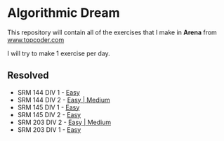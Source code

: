 # Algorithmic Dream
This repository will contain all of the exercises that I make in **Arena** from www.topcoder.com

I will try to make 1 exercise per day.

## Resolved
* SRM 144 DIV 1 - [Easy](https://github.com/alexsotocx/algorithmicDream/tree/master/Topcoder/SRM%20144%20DIV%201)
* SRM 144 DIV 2 - [Easy | Medium](https://github.com/alexsotocx/algorithmicDream/tree/master/Topcoder/SRM%20144%20DIV%202)
* SRM 145 DIV 1 - [Easy](https://github.com/alexsotocx/algorithmicDream/tree/master/Topcoder/SRM%20145%20DIV%201)
* SRM 145 DIV 2 - [Easy](https://github.com/alexsotocx/algorithmicDream/tree/master/Topcoder/SRM%20145%20DIV%202)
* SRM 203 DIV 2 - [Easy | Medium](https://github.com/alexsotocx/algorithmicDream/tree/master/Topcoder/SRM%20203%20DIV%202)
* SRM 203 DIV 1 - [Easy](https://github.com/alexsotocx/algorithmicDream/tree/master/Topcoder/SRM%20203%20DIV%201)
